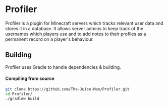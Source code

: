 # Profiler

Profiler is a plugin for Minecraft servers which tracks relevant user data and stores it in a database. It allows server admins to keep track of the usernames which 
players use and to add notes to their profiles as a permanent record on a player's behaviour.

## Building
Profiler uses Gradle to handle dependencies & building.

#### Compiling from source
```sh
git clone https://github.com/The-Juice-Man/Profiler.git
cd Profiler/
./gradlew build
```

